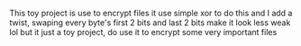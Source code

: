 This toy project is use to encrypt files
it use simple xor to do this
and I add a twist, swaping every byte's first 2 bits and last 2 bits
make it look less weak lol
but it just a toy project, do use it to encrypt some very important files